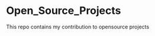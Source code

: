 Open_Source_Projects
====================

This repo contains my contribution to opensource projects
